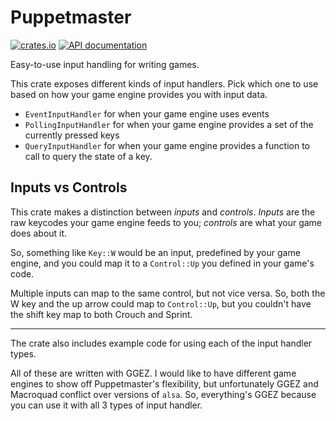 # Puppetmaster

[![crates.io](https://img.shields.io/crates/v/puppetmaster)](https://crates.io/crates/puppetmaster)
[![API documentation](https://docs.rs/puppetmaster/badge.svg)](https://docs.rs/puppetmaster/)

Easy-to-use input handling for writing games.

This crate exposes different kinds of input handlers. Pick which one to use based on how your game engine
provides you with input data.

- `EventInputHandler` for when your game engine uses events
- `PollingInputHandler` for when your game engine provides a set of the currently pressed keys
- `QueryInputHandler` for when your game engine provides a function to call to query the state of a key.

## Inputs vs Controls

This crate makes a distinction between *inputs* and *controls*. 
*Inputs* are the raw keycodes your game engine feeds to you; *controls* are what your game does about it.

So, something like `Key::W` would be an input, predefined by your game engine, 
and you could map it to a `Control::Up` you defined in your game's code.

Multiple inputs can map to the same control, but not vice versa. So, both the W key and the up arrow could
map to `Control::Up`, but you couldn't have the shift key map to both Crouch and Sprint.

---

The crate also includes example code for using each of the input handler types.

All of these are written with GGEZ. I would like to have different game engines to show off Puppetmaster's
flexibility, but unfortunately GGEZ and Macroquad conflict over versions of `alsa`. So, everything's
GGEZ because you can use it with all 3 types of input handler.
